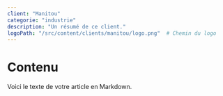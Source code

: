 ```yaml
---
client: "Manitou"
categorie: "industrie"
description: "Un résumé de ce client."
logoPath: "/src/content/clients/manitou/logo.png"  # Chemin du logo
---
```


# Contenu 

Voici le texte de votre article en Markdown.
